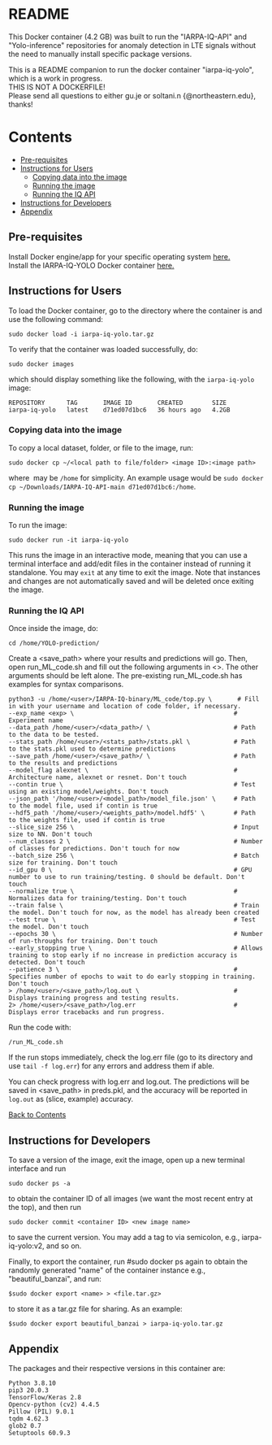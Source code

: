 # README
This Docker container (4.2 GB) was built to run the "IARPA-IQ-API" and "Yolo-inference"
repositories for anomaly detection in LTE signals without the need to manually install specific package versions.

This is a README companion to run the docker container "iarpa-iq-yolo", which is a work in progress.  
THIS IS NOT A DOCKERFILE!  
Please send all questions to either gu.je or soltani.n {@northeastern.edu}, thanks!

# Contents
* [Pre-requisites](#pre-requisites)
* [Instructions for Users](#instructions-for-users)
  * [Copying data into the image](#copying-data-into-the-image)
  * [Running the image](#running-the-image)
  * [Running the IQ API](#running-the-iq-api)
* [Instructions for Developers](#instructions-for-developers)
* [Appendix](#appendix)



## Pre-requisites
Install Docker engine/app for your specific operating system [here.](https://docs.docker.com/engine/install/)  
Install the IARPA-IQ-YOLO Docker container [here.](https://drive.google.com/file/d/1g5FhRBTiItmkwHRykxKWbMqmH_fiKV7r/view?usp=sharing)

## Instructions for Users

To load the Docker container, go to the directory where the container is and use the following command:
~~~
sudo docker load -i iarpa-iq-yolo.tar.gz
~~~
To verify that the container was loaded successfully, do:
~~~
sudo docker images
~~~
which should display something like the following, with the ```iarpa-iq-yolo``` image:
~~~
REPOSITORY      TAG       IMAGE ID       CREATED        SIZE
iarpa-iq-yolo   latest    d71ed07d1bc6   36 hours ago   4.2GB
~~~
### Copying data into the image
To copy a local dataset, folder, or file to the image, run:
~~~
sudo docker cp ~/<local path to file/folder> <image ID>:<image path>
~~~
where <image path> may be ```/home``` for simplicity. An example usage would be ```sudo docker cp ~/Downloads/IARPA-IQ-API-main d71ed07d1bc6:/home```.
### Running the image
To run the image:
~~~
sudo docker run -it iarpa-iq-yolo
~~~
This runs the image in an interactive mode, meaning that you can use a terminal interface and add/edit files in the container instead of running it standalone.
You may ```exit``` at any time to exit the image. Note that instances and changes are not automatically saved and will be deleted once exiting the image.
### Running the IQ API  
Once inside the image, do:
~~~
cd /home/YOLO-prediction/
~~~
Create a <save_path> where your results and predictions will go.
Then, open run_ML_code.sh and fill out the following arguments in <>. The other arguments should be left alone. The pre-existing run_ML_code.sh has examples for syntax comparisons.
~~~
python3 -u /home/<user>/IARPA-IQ-binary/ML_code/top.py \       # Fill in with your username and location of code folder, if necessary.
--exp_name <exp> \                                            # Experiment name
--data_path /home/<user>/<data_path>/ \                       # Path to the data to be tested.
--stats_path /home/<user>/<stats_path>/stats.pkl \            # Path to the stats.pkl used to determine predictions 
--save_path /home/<user>/<save_path>/ \                       # Path to the results and predictions
--model_flag alexnet \                                        # Architecture name, alexnet or resnet. Don't touch
--contin true \                                               # Test using an existing model/weights. Don't touch
--json_path '/home/<user>/<model_path>/model_file.json' \     # Path to the model file, used if contin is true
--hdf5_path '/home/<user>/<weights_path>/model.hdf5' \        # Path to the weights file, used if contin is true
--slice_size 256 \                                            # Input size to NN. Don't touch
--num_classes 2 \                                             # Number of classes for predictions. Don't touch for now
--batch_size 256 \                                            # Batch size for training. Don't touch
--id_gpu 0 \                                                  # GPU number to use to run training/testing. 0 should be default. Don't touch
--normalize true \                                            # Normalizes data for training/testing. Don't touch
--train false \                                               # Train the model. Don't touch for now, as the model has already been created
--test true \                                                 # Test the model. Don't touch
--epochs 30 \                                                 # Number of run-throughs for training. Don't touch
--early_stopping true \                                       # Allows training to stop early if no increase in prediction accuracy is detected. Don't touch
--patience 3 \                                                # Specifies number of epochs to wait to do early stopping in training. Don't touch
> /home/<user>/<save_path>/log.out \                          # Displays training progress and testing results.
2> /home/<user>/<save_path>/log.err                           # Displays error tracebacks and run progress.
~~~
Run the code with:
~~~
/run_ML_code.sh
~~~
  
If the run stops immediately, check the log.err file (go to its directory and use ```tail -f log.err```) for any errors and address them if able.
  
You can check progress with log.err and log.out. The predictions will be saved in <save_path> in preds.pkl, and the accuracy will be reported in ```log.out``` as (slice, example) accuracy.

[Back to Contents](#contents)
## Instructions for Developers
To save a version of the image, exit the image, open up a new terminal interface and run
~~~
sudo docker ps -a
~~~
to obtain the container ID of all images (we want the most recent entry at the top), and then run
~~~
sudo docker commit <container ID> <new image name>
~~~
to save the current version. You may add a tag to <new image name> via
semicolon, e.g., iarpa-iq-yolo:v2, and so on.

Finally, to export the container, run #sudo docker ps again to obtain the
randomly generated "name" of the container instance e.g., "beautiful_banzai",
and run:
~~~
$sudo docker export <name> > <file.tar.gz>
~~~
to store it as a tar.gz file for sharing. As an example:
~~~
$sudo docker export beautiful_banzai > iarpa-iq-yolo.tar.gz
~~~
## Appendix
The packages and their respective versions in this container are:
~~~
Python 3.8.10
pip3 20.0.3
TensorFlow/Keras 2.8
Opencv-python (cv2) 4.4.5
Pillow (PIL) 9.0.1
tqdm 4.62.3
glob2 0.7
Setuptools 60.9.3
~~~
  
  
  
  

